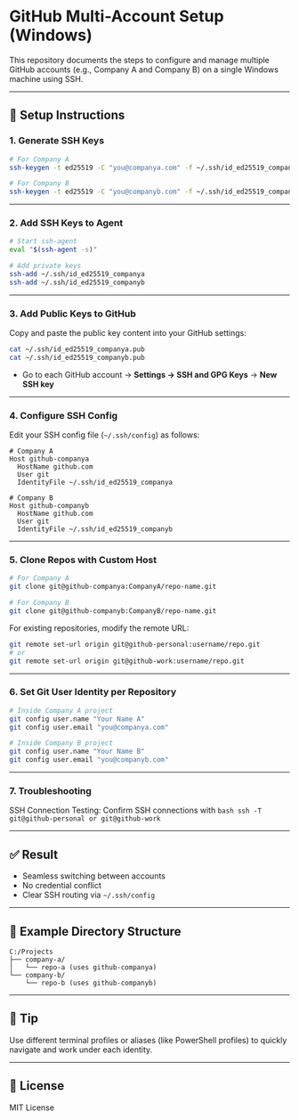 
# GitHub Multi-Account Setup (Windows)

This repository documents the steps to configure and manage multiple GitHub accounts (e.g., Company A and Company B) on a single Windows machine using SSH.

---

## 🔧 Setup Instructions

### 1. Generate SSH Keys

```bash
# For Company A
ssh-keygen -t ed25519 -C "you@companya.com" -f ~/.ssh/id_ed25519_companya

# For Company B
ssh-keygen -t ed25519 -C "you@companyb.com" -f ~/.ssh/id_ed25519_companyb
````

---

### 2. Add SSH Keys to Agent

```bash
# Start ssh-agent
eval "$(ssh-agent -s)"

# Add private keys
ssh-add ~/.ssh/id_ed25519_companya
ssh-add ~/.ssh/id_ed25519_companyb
```

---

### 3. Add Public Keys to GitHub

Copy and paste the public key content into your GitHub settings:

```bash
cat ~/.ssh/id_ed25519_companya.pub
cat ~/.ssh/id_ed25519_companyb.pub
```

* Go to each GitHub account → **Settings → SSH and GPG Keys** → **New SSH key**

---

### 4. Configure SSH Config

Edit your SSH config file (`~/.ssh/config`) as follows:

```ssh
# Company A
Host github-companya
  HostName github.com
  User git
  IdentityFile ~/.ssh/id_ed25519_companya

# Company B
Host github-companyb
  HostName github.com
  User git
  IdentityFile ~/.ssh/id_ed25519_companyb
```

---

### 5. Clone Repos with Custom Host

```bash
# For Company A
git clone git@github-companya:CompanyA/repo-name.git

# For Company B
git clone git@github-companyb:CompanyB/repo-name.git
```
For existing repositories, modify the remote URL:
```bash
git remote set-url origin git@github-personal:username/repo.git
# or 
git remote set-url origin git@github-work:username/repo.git
```
---

### 6. Set Git User Identity per Repository

```bash
# Inside Company A project
git config user.name "Your Name A"
git config user.email "you@companya.com"

# Inside Company B project
git config user.name "Your Name B"
git config user.email "you@companyb.com"
```

---

### 7. Troubleshooting
SSH Connection Testing: Confirm SSH connections with ```bash ssh -T git@github-personal or git@github-work ```

---

## ✅ Result

* Seamless switching between accounts
* No credential conflict
* Clear SSH routing via `~/.ssh/config`

---

## 📂 Example Directory Structure

```
C:/Projects
├── company-a/
│   └── repo-a (uses github-companya)
└── company-b/
    └── repo-b (uses github-companyb)
```

---

## 🧠 Tip

Use different terminal profiles or aliases (like PowerShell profiles) to quickly navigate and work under each identity.

---

## 📜 License

MIT License

```
